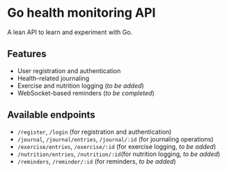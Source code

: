 # Go health monitoring API

A lean API to learn and experiment with Go.

## Features

- User registration and authentication
- Health-related journaling
- Exercise and nutrition logging (_to be added_)
- WebSocket-based reminders (_to be completed_)

## Available endpoints

- `/register`, `/login` (for registration and authentication)
- `/journal`, `/journal/entries`, `/journal/:id` (for journaling operations)
- `/exercise/entries`, `/exercise/:id` (for exercise logging, _to be added_)
- `/nutrition/entries`, `/nutrition/:id`(for nutrition logging, _to be added_)
- `/reminders`, `/reminder/:id` (for reminders, _to be added_)
